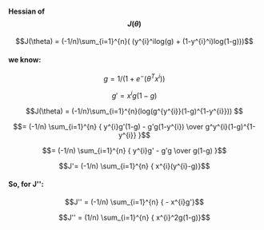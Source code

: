 
#### Hessian of $$J(\theta)$$



$$J(\theta) = (-1/n)\sum_{i=1}^{n}( (y^{i}^ilog(g) + (1-y^{i}^i)log(1-g)))$$

#### we know:
$$g = 1/ (1+ e^-(\theta^Tx^{i}))$$

$$g' = x^{i}g(1-g)$$


$$J(\theta) = (-1/n)\sum_{i=1}^{n}(log(g^{y^{i}}(1-g)^{1-y^{i}})) $$

$$= (-1/n) \sum_{i=1}^{n} {  y^{i}g'(1-g) - g'g(1-y^{i}) \over g^y^{i}(1-g)^{1-y^{i}} }$$

$$= (-1/n) \sum_{i=1}^{n} {  y^{i}g' - g'g \over g(1-g) }$$


 

$$J'= (-1/n) \sum_{i=1}^{n} {  x^{i}(y^{i}-g)}$$


#### So, for J'':

$$J'' = (-1/n) \sum_{i=1}^{n} {  - x^{i}g'}$$

$$J'' = (1/n) \sum_{i=1}^{n} { x^{i}^2g(1-g)}$$









